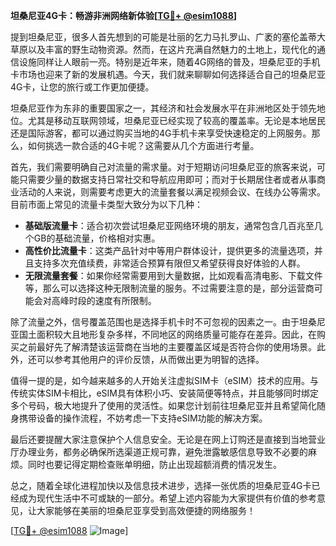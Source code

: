 **坦桑尼亚4G卡：畅游非洲网络新体验[[TG💪+ @esim1088](https://t.me/s/esim1088)]**

提到坦桑尼亚，很多人首先想到的可能是壮丽的乞力马扎罗山、广袤的塞伦盖蒂大草原以及丰富的野生动物资源。然而，在这片充满自然魅力的土地上，现代化的通信设施同样让人眼前一亮。特别是近年来，随着4G网络的普及，坦桑尼亚的手机卡市场也迎来了新的发展机遇。今天，我们就来聊聊如何选择适合自己的坦桑尼亚4G卡，让您的旅行或工作更加便捷。

坦桑尼亚作为东非的重要国家之一，其经济和社会发展水平在非洲地区处于领先地位。尤其是移动互联网领域，坦桑尼亚已经实现了较高的覆盖率。无论是本地居民还是国际游客，都可以通过购买当地的4G手机卡来享受快速稳定的上网服务。那么，如何挑选一款合适的4G卡呢？这需要从几个方面进行考量。

首先，我们需要明确自己对流量的需求量。对于短期访问坦桑尼亚的旅客来说，可能只需要少量的数据支持日常社交和导航应用即可；而对于长期居住者或者从事商业活动的人来说，则需要考虑更大的流量套餐以满足视频会议、在线办公等需求。目前市面上常见的流量卡类型大致分为以下几种：

- **基础版流量卡**：适合初次尝试坦桑尼亚网络环境的朋友，通常包含几百兆至几个GB的基础流量，价格相对实惠。
- **高性价比流量卡**：这类产品针对中等用户群体设计，提供更多的流量选项，并且支持多次充值续费，非常适合预算有限但又希望获得良好体验的人群。
- **无限流量套餐**：如果你经常需要用到大量数据，比如观看高清电影、下载文件等，那么可以选择这种无限制流量的服务。不过需要注意的是，部分运营商可能会对高峰时段的速度有所限制。

除了流量之外，信号覆盖范围也是选择手机卡时不可忽视的因素之一。由于坦桑尼亚国土面积较大且地形复杂多样，不同地区的网络质量可能存在差异。因此，在购买之前最好先了解清楚该运营商在当地的主要覆盖区域是否符合你的使用场景。此外，还可以参考其他用户的评价反馈，从而做出更为明智的选择。

值得一提的是，如今越来越多的人开始关注虚拟SIM卡（eSIM）技术的应用。与传统实体SIM卡相比，eSIM具有体积小巧、安装简便等特点，并且能够同时绑定多个号码，极大地提升了使用的灵活性。如果您计划前往坦桑尼亚并且希望简化随身携带设备的操作流程，不妨考虑一下支持eSIM功能的解决方案。

最后还要提醒大家注意保护个人信息安全。无论是在网上订购还是直接到当地营业厅办理业务，都务必确保所选渠道正规可靠，避免泄露敏感信息导致不必要的麻烦。同时也要记得定期检查账单明细，防止出现超额消费的情况发生。

总之，随着全球化进程加快以及信息技术进步，选择一张优质的坦桑尼亚4G卡已经成为现代生活中不可或缺的一部分。希望上述内容能为大家提供有价值的参考意见，让大家能够在美丽的坦桑尼亚享受到高效便捷的网络服务！

[[TG💪+ @esim1088](https://t.me/s/esim1088) ![Image](https://i.postimg.cc/4NQfJmqS/Snipaste-2025-05-13-00-14-12.png)]